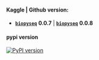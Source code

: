 #### **Kaggle** | **Github** version: 
- **<code>[biopyseq](https://www.kaggle.com/datasets/shtrausslearning/biopylib)</code>** **0.0.7** | **<code>[biopyseq](https://github.com/shtrausslearning/biopylab)</code>** **0.0.8**

#### pypi version
[![PyPI version](https://badge.fury.io/py/biopylib.svg)](https://badge.fury.io/py/biopylib)

